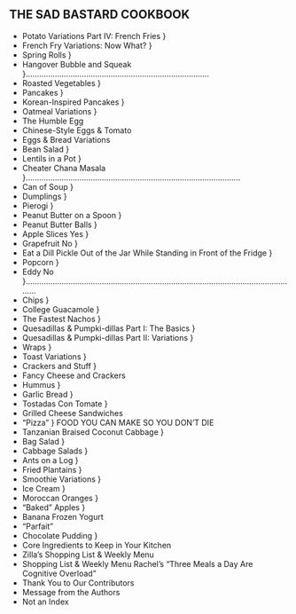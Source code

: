 ## THE SAD BASTARD COOKBOOK


- Potato Variations Part IV: French Fries }
- French Fry Variations: Now What? }
- Spring Rolls }
- Hangover Bubble and Squeak }..................................................................................
- Roasted Vegetables }
- Pancakes }
- Korean-Inspired Pancakes }
- Oatmeal Variations }
- The Humble Egg
- Chinese-Style Eggs & Tomato
- Eggs & Bread Variations
- Bean Salad }
- Lentils in a Pot }
- Cheater Chana Masala }................................................................................................
- Can of Soup }
- Dumplings }
- Pierogi }
- Peanut Butter on a Spoon }
- Peanut Butter Balls }
- Apple Slices Yes }
- Grapefruit No }
- Eat a Dill Pickle Out of the Jar While Standing in Front of the Fridge }
- Popcorn }
- Eddy No }...........................................................................................................................
- Chips }
- College Guacamole }
- The Fastest Nachos }
- Quesadillas & Pumpki-dillas Part I: The Basics }
- Quesadillas & Pumpki-dillas Part II: Variations }
- Wraps }
- Toast Variations }
- Crackers and Stuff }
- Fancy Cheese and Crackers
- Hummus }
- Garlic Bread }
- Tostadas Con Tomate }
- Grilled Cheese Sandwiches
- “Pizza” } FOOD YOU CAN MAKE SO YOU DON’T DIE
- Tanzanian Braised Coconut Cabbage }
- Bag Salad }
- Cabbage Salads }
- Ants on a Log }
- Fried Plantains }
- Smoothie Variations }
- Ice Cream }
- Moroccan Oranges }
- “Baked” Apples }
- Banana Frozen Yogurt
- “Parfait”
- Chocolate Pudding }
- Core Ingredients to Keep in Your Kitchen
- Zilla’s Shopping List & Weekly Menu
- Shopping List & Weekly Menu Rachel’s “Three Meals a Day Are Cognitive Overload”
- Thank You to Our Contributors
- Message from the Authors
- Not an Index
